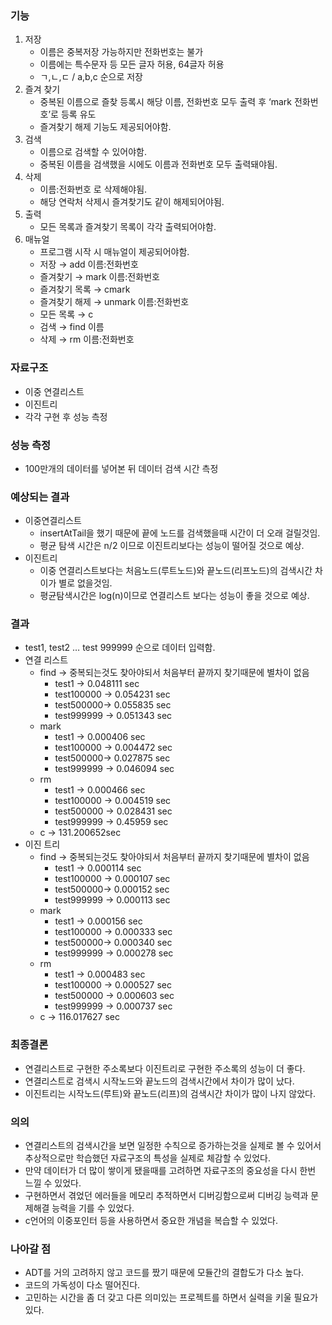### 기능

1. 저장
    - 이름은 중복저장 가능하지만 전화번호는 불가
    - 이름에는 특수문자 등 모든 글자 허용, 64글자 허용
    - ㄱ,ㄴ,ㄷ / a,b,c 순으로 저장
2. 즐겨 찾기
    - 중복된 이름으로 즐찾 등록시 해당 이름, 전화번호 모두 출력 후 ‘mark 전화번호’로 등록 유도
    - 즐겨찾기 해제 기능도 제공되어야함.
3. 검색 
    - 이름으로 검색할 수 있어야함.
    - 중복된 이름을 검색했을 시에도 이름과 전화번호 모두 출력돼야됨.
4. 삭제 
    - 이름:전화번호 로 삭제해야됨.
    - 해당 연락처 삭제시 즐겨찾기도 같이 해제되어야됨.
5. 출력
    - 모든 목록과 즐겨찾기 목록이 각각 출력되어야함.
6. 매뉴얼
    - 프로그램 시작 시 매뉴얼이 제공되어야함.
    - 저장 → add 이름:전화번호
    - 즐겨찾기 → mark 이름:전화번호
    - 즐겨찾기 목록 → cmark
    - 즐겨찾기 해제 → unmark 이름:전화번호
    - 모든 목록  → c
    - 검색 → find 이름
    - 삭제 → rm 이름:전화번호

### 자료구조

- 이중 연결리스트
- 이진트리
- 각각 구현 후 성능 측정

### 성능 측정

- 100만개의 데이터를 넣어본 뒤 데이터 검색 시간 측정

### 예상되는 결과

- 이중연결리스트
    - insertAtTail을 했기 때문에 끝에 노드를 검색했을때 시간이 더 오래 걸릴것임.
    - 평균 탐색 시간은 n/2 이므로 이진트리보다는 성능이 떨어질 것으로 예상.
- 이진트리
    - 이중 연결리스트보다는 처음노드(루트노드)와 끝노드(리프노드)의 검색시간 차이가 별로 없을것임.
    - 평균탐색시간은 log(n)이므로 연결리스트 보다는 성능이 좋을 것으로 예상.

### 결과

- test1, test2 … test 999999 순으로 데이터 입력함.
- 연결 리스트
    - find → 중복되는것도 찾아야되서 처음부터 끝까지 찾기때문에 별차이 없음
        - test1             → 0.048111 sec
        - test100000 → 0.054231 sec
        - test500000→ 0.055835 sec
        - test999999 → 0.051343 sec
    - mark
        - test1            → 0.000406 sec
        - test100000 → 0.004472 sec
        - test500000→ 0.027875 sec
        - test999999 → 0.046094 sec
    - rm
        - test1             → 0.000466 sec
        - test100000 → 0.004519 sec
        - test500000 → 0.028431  sec
        - test999999 → 0.45959 sec
    - c → 131.200652sec
- 이진 트리
    - find → 중복되는것도 찾아야되서 처음부터 끝까지 찾기때문에 별차이 없음
        - test1             → 0.000114 sec
        - test100000 → 0.000107 sec
        - test500000→ 0.000152 sec
        - test999999 → 0.000113 sec
    - mark
        - test1            → 0.000156 sec
        - test100000 → 0.000333 sec
        - test500000→ 0.000340 sec
        - test999999 → 0.000278 sec
    - rm
        - test1             → 0.000483 sec
        - test100000 → 0.000527 sec
        - test500000 → 0.000603  sec
        - test999999 → 0.000737 sec
    - c → 116.017627 sec

### 최종결론

- 연결리스트로 구현한 주소록보다 이진트리로 구현한 주소록의 성능이 더 좋다.
- 연결리스트로 검색시 시작노드와 끝노드의 검색시간에서 차이가 많이 났다.
- 이진트리는 시작노드(루트)와 끝노드(리프)의 검색시간 차이가 많이 나지 않았다.

### 의의

- 연결리스트의 검색시간을 보면 일정한 수칙으로 증가하는것을 실제로 볼 수 있어서 추상적으로만 학습했던 자료구조의 특성을 실제로 체감할 수 있었다.
- 만약 데이터가 더 많이 쌓이게 됐을때를 고려하면 자료구조의 중요성을 다시 한번 느낄 수 있었다.
- 구현하면서 겪었던 에러들을 메모리 추적하면서 디버깅함으로써 디버깅 능력과 문제해결 능력을 기를 수 있었다.
- c언어의 이중포인터 등을 사용하면서 중요한 개념을 복습할 수 있었다.

### 나아갈 점

- ADT를 거의 고려하지 않고 코드를 짰기 때문에 모듈간의 결합도가 다소 높다.
- 코드의 가독성이 다소 떨어진다.
- 고민하는 시간을 좀 더 갖고 다른 의미있는 프로젝트를 하면서 실력을 키울 필요가 있다.
